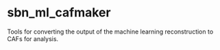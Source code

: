 # sbn_ml_cafmaker
Tools for converting the output of the machine learning reconstruction to CAFs for analysis.
